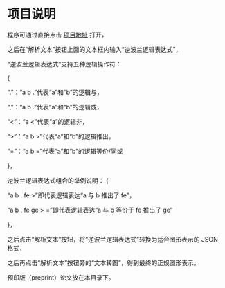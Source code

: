 # 项目说明

程序可通过直接点击 [项目地址](https://kuangdash.github.io/LogicR/index.html) 打开，

之后在“解析文本”按钮上面的文本框内输入“逆波兰逻辑表达式”，

“逆波兰逻辑表达式”支持五种逻辑操作符：

{
    
“.”：“a b .”代表“a”和“b”的逻辑与，

“,”：“a b .”代表“a”和“b”的逻辑或，

“<”：“a <”代表“a”的逻辑非，

“>”：“a b >”代表“a”和“b”的逻辑推出，

“=”：“a b =”代表“a”和“b”的逻辑等价/同或

}，

逆波兰逻辑表达式组合的举例说明：
{

“a b . fe >”即代表逻辑表达“a 与 b   推出了   fe”，

“a b . fe ge > =”即代表逻辑表达“a 与 b  等价于  fe 推出了 ge”

}，

之后点击“解析文本”按钮，将“逆波兰逻辑表达式”转换为适合图形表示的 JSON 格式，

之后再点击“解析文本”按钮旁的“文本转图”，得到最终的正规图形表示。

预印版（preprint）论文放在本目录下。
